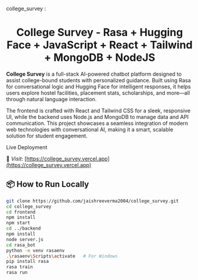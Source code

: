 college_survey : <h1 align="center">College Survey - Rasa + Hugging Face + JavaScript + React + Tailwind + MongoDB + NodeJS  </h1>

<p><strong>College Survey</strong> is a full-stack AI-powered chatbot platform designed to assist college-bound students with personalized guidance. Built using Rasa for conversational logic and Hugging Face for intelligent responses, it helps users explore hostel facilities, placement stats, scholarships, and more—all through natural language interaction.</p>
<p>The frontend is crafted with React and Tailwind CSS for a sleek, responsive UI, while the backend uses Node.js and MongoDB to manage data and API communication. This project showcases a seamless integration of modern web technologies with conversational AI, making it a smart, scalable solution for student engagement.</p>

<p>Live Deployment</p>

🔗 *Visit*: [https://college_survey.vercel.app](https://college_survey.vercel.app)  

## 📦 How to Run Locally

```bash
git clone https://github.com/jaishreeverma2004/college_survey.git
cd college_survey
cd frontend
npm install
npm start
cd ../backend
npm install
node server.js
cd rasa_bot
python -m venv rasaenv
.\rasaenv\Scripts\activate   # For Windows
pip install rasa
rasa train
rasa run

